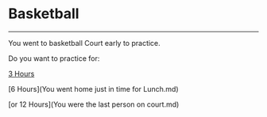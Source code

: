 # Basketball
---

You went to basketball Court early to practice.

Do you want to practice for:

[3 Hours](grind.md)

[6 Hours](You went home just in time for Lunch.md) 

[or 12 Hours](You were the last person on court.md)